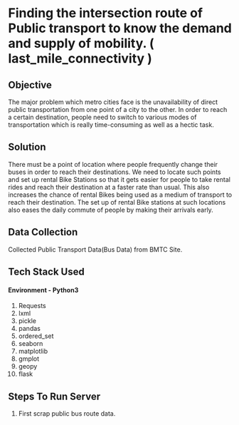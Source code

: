 # Finding the intersection route of Public transport to know the demand and supply of mobility. ( last_mile_connectivity )
## Objective
The major problem which metro cities face is the unavailability of direct public transportation from one point of a city to the other. In order to reach a certain destination, people need to switch to various modes of transportation which is really time-consuming as well as a hectic task.

## Solution
There must be a point of location where people frequently change their buses in order to reach their destinations. We need to locate such points and set up rental Bike Stations so that it gets easier for people to take rental rides and reach their destination at a faster rate than usual. This also increases the chance of rental Bikes being used as a medium of transport to reach their destination. The set up of rental Bike stations at such locations also eases the daily commute of people by making their arrivals early. 

## Data Collection
Collected Public Transport Data(Bus Data) from BMTC Site. 

## Tech Stack Used 
#### Environment - Python3
1. Requests
2. lxml
3. pickle
4. pandas
5. ordered_set
6. seaborn
7. matplotlib
8. gmplot
9. geopy
10. flask

## Steps To Run Server
1. First scrap public bus route data.



